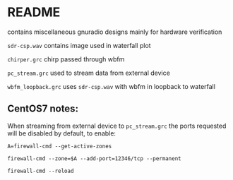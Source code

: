 README
======

contains miscellaneous gnuradio designs mainly for hardware verification

`sdr-csp.wav` contains image used in waterfall plot

`chirper.grc` chirp passed through wbfm

`pc_stream.grc` used to stream data from external device

`wbfm_loopback.grc` uses `sdr-csp.wav` with wbfm in loopback to waterfall

CentOS7 notes:
--------------

When streaming from external device to `pc_stream.grc` the ports requested will be disabled by default, to enable:

```
A=firewall-cmd --get-active-zones

firewall-cmd --zone=$A --add-port=12346/tcp --permanent

firewall-cmd --reload
```
